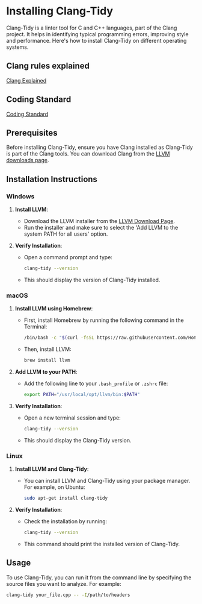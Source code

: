 # Installing Clang-Tidy

Clang-Tidy is a linter tool for C and C++ languages, part of the Clang project. It helps in identifying typical programming errors, improving style and performance. Here's how to install Clang-Tidy on different operating systems.

## Clang rules explained

[Clang Explained](clangtydyExplained.md)

## Coding Standard

[Coding Standard](CodingStandard.md)

## Prerequisites

Before installing Clang-Tidy, ensure you have Clang installed as Clang-Tidy is part of the Clang tools. You can download Clang from the [LLVM downloads page](http://releases.llvm.org/download.html).

## Installation Instructions

### Windows

1. **Install LLVM**:
   - Download the LLVM installer from the [LLVM Download Page](https://releases.llvm.org/download.html).
   - Run the installer and make sure to select the 'Add LLVM to the system PATH for all users' option.

2. **Verify Installation**:
   - Open a command prompt and type:
     ```bash
     clang-tidy --version
     ```
   - This should display the version of Clang-Tidy installed.

### macOS

1. **Install LLVM using Homebrew**:
   - First, install Homebrew by running the following command in the Terminal:
     ```bash
     /bin/bash -c "$(curl -fsSL https://raw.githubusercontent.com/Homebrew/install/HEAD/install.sh)"
     ```
   - Then, install LLVM:
     ```bash
     brew install llvm
     ```

2. **Add LLVM to your PATH**:
   - Add the following line to your `.bash_profile` or `.zshrc` file:
     ```bash
     export PATH="/usr/local/opt/llvm/bin:$PATH"
     ```

3. **Verify Installation**:
   - Open a new terminal session and type:
     ```bash
     clang-tidy --version
     ```
   - This should display the Clang-Tidy version.

### Linux

1. **Install LLVM and Clang-Tidy**:
   - You can install LLVM and Clang-Tidy using your package manager. For example, on Ubuntu:
     ```bash
     sudo apt-get install clang-tidy
     ```

2. **Verify Installation**:
   - Check the installation by running:
     ```bash
     clang-tidy --version
     ```
   - This command should print the installed version of Clang-Tidy.

## Usage

To use Clang-Tidy, you can run it from the command line by specifying the source files you want to analyze. For example:

```bash
clang-tidy your_file.cpp -- -I/path/to/headers
